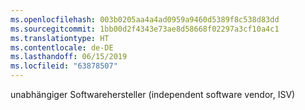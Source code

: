 ```yaml
---
ms.openlocfilehash: 003b0205aa4a4ad0959a9460d5389f8c538d83dd
ms.sourcegitcommit: 1bb00d2f4343e73ae8d58668f02297a3cf10a4c1
ms.translationtype: HT
ms.contentlocale: de-DE
ms.lasthandoff: 06/15/2019
ms.locfileid: "63878507"
---
```

unabhängiger Softwarehersteller (independent software vendor, ISV)